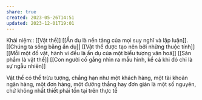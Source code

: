 ```yaml
---
share: true
created: 2023-05-26T14:51
updated: 2023-12-01T19:01
---
```

Khái niệm:: [[Vật thể]]
[[Ẩn dụ là nền tảng của mọi suy nghĩ và lập luận]]. [[Chúng ta sống bằng ẩn dụ]]
[[Vật thể được tạo nên bởi những thuộc tính]]
[[Mỗi một đồ vật, hành vi đều là ẩn dụ của một biểu tượng văn hoá]]
[[Sản phẩm là vật thể]]
[[Con người cố gắng nhìn ra mẫu hình, kể cả khi đó chỉ là sự ngẫu nhiên]]

Vật thể có thể trừu tượng, chẳng hạn như một khách hàng, một tài khoản ngân hàng, một đơn hàng, một đường thẳng hay đơn giản là một số nguyên, chứ không nhất thiết phải tồn tại trên thực tế
